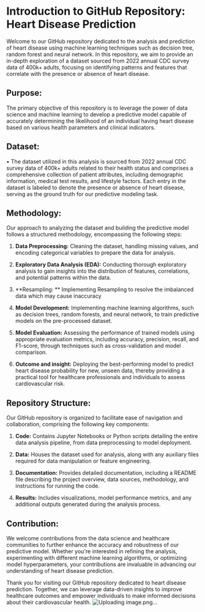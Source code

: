 # Introduction to GitHub Repository: Heart Disease Prediction

Welcome to our GitHub repository dedicated to the analysis and prediction of heart disease using machine learning techniques such as decision tree, random forest and neural network. In this repository, we aim to provide an in-depth exploration of a dataset sourced from 2022 annual CDC survey data of 400k+ adults, focusing on identifying patterns and features that correlate with the presence or absence of heart disease.

## Purpose:
The primary objective of this repository is to leverage the power of data science and machine learning to develop a predictive model capable of accurately determining the likelihood of an individual having heart disease based on various health parameters and clinical indicators.

## Dataset:
•	The dataset utilized in this analysis is sourced from 2022 annual CDC survey data of 400k+ adults related to their health status and comprises a comprehensive collection of patient attributes, including demographic information, medical test results, and lifestyle factors. Each entry in the dataset is labeled to denote the presence or absence of heart disease, serving as the ground truth for our predictive modeling task.

## Methodology:
Our approach to analyzing the dataset and building the predictive model follows a structured methodology, encompassing the following steps:

1. **Data Preprocessing:** Cleaning the dataset, handling missing values, and encoding categorical variables to prepare the data for analysis.
  
2. **Exploratory Data Analysis (EDA):** Conducting thorough exploratory analysis to gain insights into the distribution of features, correlations, and potential patterns within the data.

3. **Resampling: ** Implementing Resampling to resolve the imbalanced data which may cause inaccuracy

4. **Model Development:** Implementing machine learning algorithms, such as decision trees, random forests,  and neural network, to train predictive models on the pre-processed dataset.
  
5. **Model Evaluation:** Assessing the performance of trained models using appropriate evaluation metrics, including accuracy, precision, recall, and F1-score, through techniques such as cross-validation and model comparison.
  
6. **Outcome and insight:** Deploying the best-performing model to predict heart disease probability for new, unseen data, thereby providing a practical tool for healthcare professionals and individuals to assess cardiovascular risk.

## Repository Structure:
Our GitHub repository is organized to facilitate ease of navigation and collaboration, comprising the following key components:

1. **Code:** Contains Jupyter Notebooks or Python scripts detailing the entire data analysis pipeline, from data preprocessing to model deployment.

2. **Data:** Houses the dataset used for analysis, along with any auxiliary files required for data manipulation or feature engineering.

3. **Documentation:** Provides detailed documentation, including a README file describing the project overview, data sources, methodology, and instructions for running the code.

4. **Results:** Includes visualizations, model performance metrics, and any additional outputs generated during the analysis process.

## Contribution:
We welcome contributions from the data science and healthcare communities to further enhance the accuracy and robustness of our predictive model. Whether you're interested in refining the analysis, experimenting with different machine learning algorithms, or optimizing model hyperparameters, your contributions are invaluable in advancing our understanding of heart disease prediction.

Thank you for visiting our GitHub repository dedicated to heart disease prediction. Together, we can leverage data-driven insights to improve healthcare outcomes and empower individuals to make informed decisions about their cardiovascular health.
![Uploading image.png…]()
